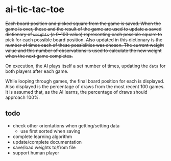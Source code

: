 # ai-tic-tac-toe

~~Each board position and picked square from the game is saved. When the game is over, these and the result of the game are used to update a saved dictionary of `weights` (a 0–100 value) representing each possible square to pick for each possible board position. Also updated in this dictionary is the number of times each of these possiblities was chosen. The current weight value and this number of observations is used to calculate the new weight when the next game completes.~~

On execution, the AI plays itself a set number of times, updating the `data` for both players after each game.

While looping through games, the final board position for each is displayed. Also displayed is the percentage of draws from the most recent 100 games. It is assumed that, as the AI learns, the percentage of draws should approach 100%.

## todo

- check other orientations when getting/setting data
  - use first sorted when saving
- complete learning algorithm
- update/complete documentation
- save/load weights to/from file
- support human player

